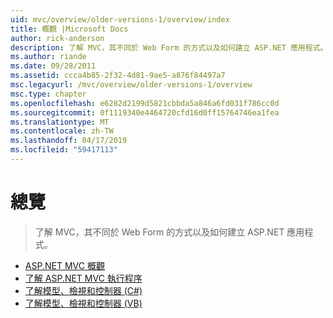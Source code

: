 ```yaml
---
uid: mvc/overview/older-versions-1/overview/index
title: 概觀 |Microsoft Docs
author: rick-anderson
description: 了解 MVC，其不同於 Web Form 的方式以及如何建立 ASP.NET 應用程式。
ms.author: riande
ms.date: 09/28/2011
ms.assetid: ccca4b85-2f32-4d81-9ae5-a876f84497a7
msc.legacyurl: /mvc/overview/older-versions-1/overview
msc.type: chapter
ms.openlocfilehash: e6282d2199d5821cbbda5a846a6fd031f786cc0d
ms.sourcegitcommit: 0f1119340e4464720cfd16d0ff15764746ea1fea
ms.translationtype: MT
ms.contentlocale: zh-TW
ms.lasthandoff: 04/17/2019
ms.locfileid: "59417113"
---
```

# <a name="overview"></a>總覽

> 了解 MVC，其不同於 Web Form 的方式以及如何建立 ASP.NET 應用程式。


- [ASP.NET MVC 概觀](asp-net-mvc-overview.md)
- [了解 ASP.NET MVC 執行程序](understanding-the-asp-net-mvc-execution-process.md)
- [了解模型、檢視和控制器 (C#)](understanding-models-views-and-controllers-cs.md)
- [了解模型、檢視和控制器 (VB)](understanding-models-views-and-controllers-vb.md)
